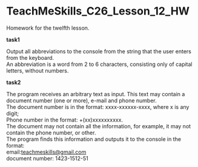 # TeachMeSkills_C26_Lesson_12_HW
Homework for the twelfth lesson.

**task1**

Output all abbreviations to the console from the string that the user enters from the keyboard.  
An abbreviation is a word from 2 to 6 characters, consisting only of capital letters, without numbers.

**task2**

The program receives an arbitrary text as input. This text may contain a document number (one or more), e-mail and phone number.  
The document number is in the format: xxxx-xxxxxx-xxxx, where x is any digit;  
Phone number in the format: +(xx)xxxxxxxxxx.  
The document may not contain all the information, for example, it may not contain the phone number, or other.  
The program finds this information and outputs it to the console in the format:  
email:teachmeskills@gmail.com  
document number: 1423-1512-51
